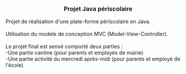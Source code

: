 <h3 align="center">Projet Java périscolaire</h3>
Projet de réalisation d'une plate-forme périscolaire en Java.<br/><br/>
Utilisation du modele de conception MVC (Model-View-Controller).<br/><br/>
Le projet final est sensé comporté deux parties :<br/>
-Une partie cantine (pour parents et employés de mairie)<br/>
-Une partie activité du mercredi après-midi (pour parents et employé de l'école)<br/>
